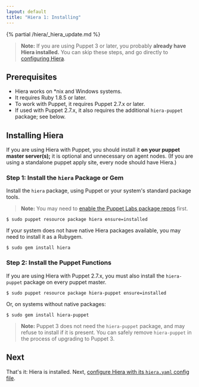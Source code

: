 ```yaml
---
layout: default
title: "Hiera 1: Installing"
---
```


[repos]: /guides/puppetlabs_package_repositories.html
[config]: ./configuring.html

{% partial /hiera/_hiera_update.md %}

> **Note:** If you are using Puppet 3 or later, you probably **already have Hiera installed.** You can skip these steps, and go directly to [configuring Hiera][config].

Prerequisites
-----

* Hiera works on \*nix and Windows systems.
* It requires Ruby 1.8.5 or later.
* To work with Puppet, it requires Puppet 2.7.x or later.
* If used with Puppet 2.7.x, it also requires the additional `hiera-puppet` package; see below.



Installing Hiera
-----

If you are using Hiera with Puppet, you should install it **on your puppet master server(s);** it is optional and unnecessary on agent nodes. (If you are using a standalone puppet apply site, every node should have Hiera.)

### Step 1: Install the `hiera` Package or Gem

Install the `hiera` package, using Puppet or your system's standard package tools.

> **Note:** You may need to [enable the Puppet Labs package repos][repos] first.

    $ sudo puppet resource package hiera ensure=installed

If your system does not have native Hiera packages available, you may need to install it as a Rubygem.

    $ sudo gem install hiera

### Step 2: Install the Puppet Functions

If you are using Hiera with Puppet 2.7.x, you must also install the `hiera-puppet` package on every puppet master.

    $ sudo puppet resource package hiera-puppet ensure=installed

Or, on systems without native packages:

    $ sudo gem install hiera-puppet

> **Note:** Puppet 3 does not need the `hiera-puppet` package, and may refuse to install if it is present. You can safely remove `hiera-puppet` in the process of upgrading to Puppet 3.


Next
----

That's it: Hiera is installed. Next, [configure Hiera with its `hiera.yaml` config file][config].
